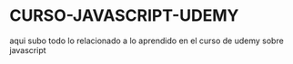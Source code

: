 # CURSO-JAVASCRIPT-UDEMY
aqui subo todo lo relacionado a lo aprendido en el curso de udemy sobre javascript
